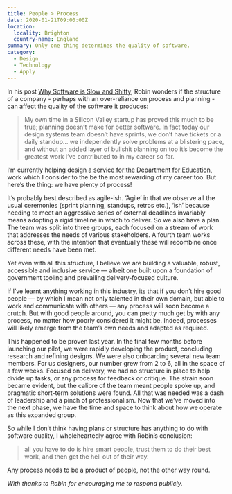 ```yaml
---
title: People > Process
date: 2020-01-21T09:00:00Z
location:
  locality: Brighton
  country-name: England
summary: Only one thing determines the quality of software.
category:
  - Design
  - Technology
  - Apply
---
```

In his post [Why Software is Slow and Shitty][1], Robin wonders if the structure of a company - perhaps with an over-reliance on process and planning - can affect the quality of the software it produces:

> My own time in a Silicon Valley startup has proved this much to be true; planning doesn’t make for better software. In fact today our design systems team doesn’t have sprints, we don’t have tickets or a daily standup… we independently solve problems at a blistering pace, and without an added layer of bullshit planning on top it’s become the greatest work I’ve contributed to in my career so far.

I’m currently helping design [a service for the Department for Education][2], work which I consider to the be the most rewarding of my career too. But here’s the thing: we have plenty of process!

It’s probably best described as agile-ish. ‘Agile’ in that we observe all the usual ceremonies (sprint planning, standups, retros etc.), ‘ish’ because needing to meet an aggressive series of external deadlines invariably means adopting a rigid timeline in which to deliver. So we also have a plan. The team was split into three groups, each focused on a stream of work that addresses the needs of various stakeholders. A fourth team works across these, with the intention that eventually these will recombine once different needs have been met.

Yet even with all this structure, I believe we are building a valuable, robust, accessible and inclusive service — albeit one built upon a foundation of government tooling and prevailing delivery-focused culture.

If I’ve learnt anything working in this industry, its that if you don’t hire good people — by which I mean not only talented in their own domain, but able to work and communicate with others — any process will soon become a crutch. But with good people around, you can pretty much get by with any process, no matter how poorly considered it might be. Indeed, processes will likely emerge from the team’s own needs and adapted as required.

This happened to be proven last year. In the final few months before launching our pilot, we were rapidly developing the product, concluding research and refining designs. We were also onboarding several new team members. For us designers, our number grew from 2 to 6, all in the space of a few weeks. Focused on delivery, we had no structure in place to help divide up tasks, or any process for feedback or critique. The strain soon became evident, but the calibre of the team meant people spoke up, and pragmatic short-term solutions were found. All that was needed was a dash of leadership and a pinch of professionalism. Now that we’ve moved into the next phase, we have the time and space to think about how we operate as this expanded group.

So while I don’t think having plans or structure has anything to do with software quality, I wholeheartedly agree with Robin’s conclusion:

> all you have to do is hire smart people, trust them to do their best work, and then get the hell out of their way.

Any process needs to be a product of people, not the other way round.

*With thanks to Robin for encouraging me to respond publicly.*

[1]: https://www.robinrendle.com/notes/why-software-is-slow-and-shitty
[2]: https://dfedigital.blog.gov.uk/2019/09/05/testing-apply/
